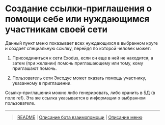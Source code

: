 # Создание ссылки-приглашения о помощи себе или нуждающимся участникам своей сети

Данный пункт меню показывает всех нуждающихся в выбранном круге и создает специальную ссылку, перейдя по которой человек может:

1. Присоединиться к сети Exodus, если он еще в ней не находится, а затем (при желании) помочь приглашающему или тому, кому приглашают помочь.

2. Пользователь сети Эксодус может оказать помощь участнику, указанному в приглашении.

Ссылку-приглашения можно либо генерировать, либо хранить в БД (в поле ref). Эта же ссылка указывается в информации о выбранном пользователе.

---
> [README](README.md)  |   [Описание бота взаимопомощи](../index.md)  |  [Описание меню](../faq/menu.md)
